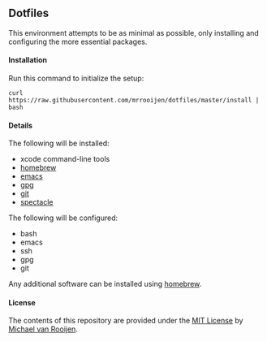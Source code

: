 ## Dotfiles

This environment attempts to be as minimal as possible, only installing and configuring the more essential packages.


#### Installation

Run this command to initialize the setup:

```
curl https://raw.githubusercontent.com/mrrooijen/dotfiles/master/install | bash
```


#### Details

The following will be installed:

- xcode command-line tools
- [homebrew]
- [emacs]
- [gpg]
- [git]
- [spectacle]

The following will be configured:

- bash
- emacs
- ssh
- gpg
- git

Any additional software can be installed using [homebrew].


#### License

The contents of this repository are provided under the [MIT License] by [Michael van Rooijen].

[homebrew]: https://brew.sh
[emacs]: https://emacsformacosx.com
[gpg]: https://gnupg.org
[git]: https://git-scm.com
[spectacle]: https://www.spectacleapp.com
[Michael van Rooijen]: https://michael.vanrooijen.io
[MIT License]: https://github.com/mrrooijen/dotfiles/blob/master/LICENSE
